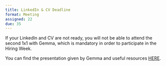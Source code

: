 ```yaml
---
title: LinkedIn & CV Deadline
format: Meeting
assigned: 22
due: 35
---
```



If your LinkedIn and CV are not ready, you will not be able to attend the second 1x1 with Gemma, which is mandatory in order to participate in the Hiring Week.

You can find the presentation given by Gemma and useful resources [HERE](https://drive.google.com/open?id=1y5j0s-cI2NfsgVMYXWu383F9axjoQ5sW).
